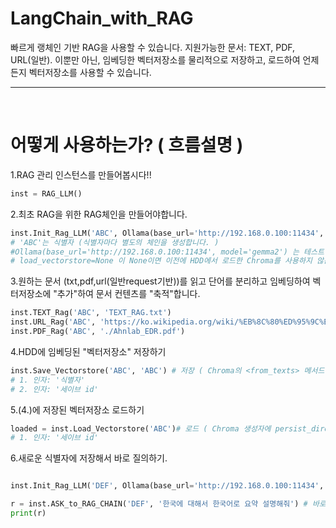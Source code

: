# LangChain_with_RAG
빠르게 랭체인 기반 RAG을 사용할 수 있습니다. 지원가능한 문서: TEXT, PDF, URL(일반). 이뿐만 아닌, 임베딩한 벡터저장소를 물리적으로 저장하고, 로드하여 언제든지 벡터저장소를 사용할 수 있습니다.

---

<br>

# 어떻게 사용하는가? ( 흐름설명 )

1.RAG 관리 인스턴스를 만들어봅시다!!
```python
inst = RAG_LLM()
```

2.최초 RAG을 위한 RAG체인을 만들어야합니다. 
```python
inst.Init_Rag_LLM('ABC', Ollama(base_url='http://192.168.0.100:11434', model='gemma2'), load_vectorstore=None)
# 'ABC'는 식별자 (식별자마다 별도의 체인을 생성합니다. )
#Ollama(base_url='http://192.168.0.100:11434', model='gemma2') 는 테스트한 LLM서버
# load_vectorstore=None 이 None이면 이전에 HDD에서 로드한 Chroma를 사용하지 않는다는 의미.
```

3.원하는 문서 (txt,pdf,url(일반request기반))를 읽고 단어를 분리하고 임베딩하여 벡터저장소에 "추가"하여 문서 컨텐츠를 "축적"합니다. 
```python
inst.TEXT_Rag('ABC', 'TEXT_RAG.txt')
inst.URL_Rag('ABC', 'https://ko.wikipedia.org/wiki/%EB%8C%80%ED%95%9C%EB%AF%BC%EA%B5%AD')
inst.PDF_Rag('ABC', './Ahnlab_EDR.pdf')
```

4.HDD에 임베딩된 "벡터저장소" 저장하기
```python
inst.Save_Vectorstore('ABC', 'ABC') # 저장 ( Chroma의 <from_texts> 메서드 기반으로 각 키를 분리하고, 하나로 저장 )
# 1. 인자: '식별자'
# 2. 인자: '세이브 id'
```

5.(4.)에 저장된 벡터저장소 로드하기
```python
loaded = inst.Load_Vectorstore('ABC')# 로드 ( Chroma 생성자에 persist_directory + 이전에 설정한 임베딩을 추가하여 로드함 )
# 1. 인자: '세이브 id'
```

6.새로운 식별자에 저장해서 바로 질의하기.
```python

inst.Init_Rag_LLM('DEF', Ollama(base_url='http://192.168.0.100:11434', model='gemma2'), load_vectorstore=loaded)  # load_vectorstore 에 로드한 Chroma넣기

r = inst.ASK_to_RAG_CHAIN('DEF', '한국에 대해서 한국어로 요약 설명해줘') # 바로 질의
print(r)
```
